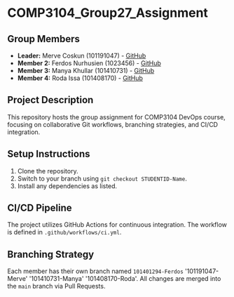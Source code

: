 # COMP3104_Group27_Assignment

## Group Members
- **Leader:** Merve Coskun (101191047) - [GitHub](https://github.com/ardacmerve)
- **Member 2:** Ferdos Nurhusien (1023456) - [GitHub](https://github.com/Feduyaz)
- **Member 3:** Manya Khullar (101410731) - [GitHub](https://github.com/ManyaKhullar)
- **Member 4:** Roda Issa (101408170) - [GitHub](https://github.com/Roda152)

## Project Description
This repository hosts the group assignment for COMP3104 DevOps course, focusing on
collaborative Git workflows, branching strategies, and CI/CD integration.
## Setup Instructions
1. Clone the repository.
2. Switch to your branch using `git checkout STUDENTID-Name`.
3. Install any dependencies as listed.
## CI/CD Pipeline
The project utilizes GitHub Actions for continuous integration. The workflow is defined
in `.github/workflows/ci.yml`.
## Branching Strategy
Each member has their own branch named `101401294-Ferdos` '101191047-Merve' '101410731-Manya' '101408170-Roda'. All changes are
merged into the `main` branch via Pull Requests.
